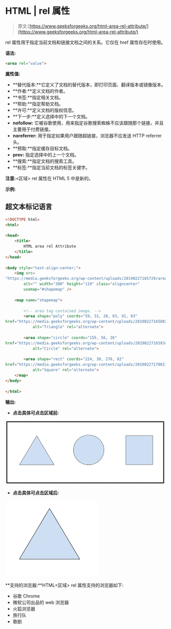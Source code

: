 # HTML | rel 属性

> 原文:[https://www.geeksforgeeks.org/html-area-rel-attribute/](https://www.geeksforgeeks.org/html-area-rel-attribute/)

rel 属性用于指定当前文档和链接文档之间的关系。它仅在 href 属性存在时使用。

**语法:**

```html
<area rel="value">
```

**属性值:**

*   **替代版本:**它定义了文档的替代版本，即打印页面、翻译版本或镜像版本。
*   **作者:**定义文档的作者。
*   **书签:**指定相关文档。
*   **帮助:**指定帮助文档。
*   **许可:**定义文档的版权信息。
*   **下一步:**定义选择中的下一个文档。
*   **nofollow:** 它被谷歌使用，用来指定谷歌搜索蜘蛛不应该跟随那个链接，并且主要用于付费链接。
*   **noreferrer:** 用于指定如果用户跟随超链接，浏览器不应发送 HTTP referrer 头。
*   **预取:**指定缓存目标文档。
*   **prev:** 指定选择中的上一个文档。
*   **搜索:**指定文档的搜索工具。
*   **标签:**指定当前文档的标签关键字。

**注意:**<区域> rel 属性在 HTML 5 中是新的。

**示例:**

## 超文本标记语言

```html
<!DOCTYPE html>
<html>

<head>
    <title>
        HTML area rel Attribute
    </title>
</head>

<body style="text-align:center;">
    <img src=
"https://media.geeksforgeeks.org/wp-content/uploads/20190227165729/area11.png"
        alt="" width="300" height="119" class="aligncenter"
        usemap="#shapemap" />

    <map name="shapemap">

        <!-- area tag contained image. -->
        <area shape="poly" coords="59, 31, 28, 83, 91, 83"
href="https://media.geeksforgeeks.org/wp-content/uploads/20190227165802/area2.png"
            alt="Triangle" rel="alternate">

        <area shape="circle" coords="155, 56, 26"
href="https://media.geeksforgeeks.org/wp-content/uploads/20190227165934/area3.png"
            alt="Circle" rel="alternate">

        <area shape="rect" coords="224, 30, 276, 82"
href="https://media.geeksforgeeks.org/wp-content/uploads/20190227170021/area4.png"
            alt="Square" rel="alternate">
    </map>
</body>

</html>                   
```

**输出:**

*   **点击具体可点击区域前:**

![alt_attribute](img/a3b203165e8b29b598811a0482f8953d.png)

*   **点击具体可点击区域后:**

![alt_attribute](img/4b7c1e6272be5affb61b29773d446e39.png)

**支持的浏览器:**HTML<区域> rel 属性支持的浏览器如下:

*   谷歌 Chrome
*   微软公司出品的 web 浏览器
*   火狐浏览器
*   旅行队
*   歌剧
